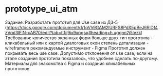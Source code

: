 # prototype_ui_atm

Задание: Разработать прототип для Use case из ДЗ-5 (https://docs.google.com/document/d/1qVh9GAM2lURFS8PdX5pBeJ6RlDf4zVqd3lElN-xAB70/edit?tab=t.1jj9ix9xpgsq#heading=h.uggnn2j5lezk)
Требования:
количество экранных форм больше двух
тип прототипа - кликабельный или с картой диалоговых окон
степень детализации - wireframem
рекомендуемые инструмент - Figma
Прототип должен покрывать весь use case. Допустимо отклонения от use case, если на этапе создания прототипа показалось, что удобнее сделать по-другому.
Материалы для знакомства с Figma и создания кликабельных прототипов:
